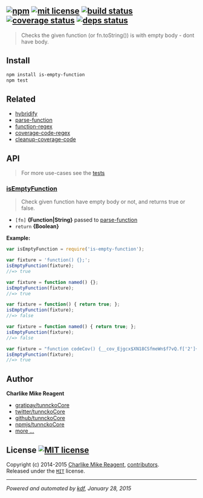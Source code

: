 ## [![npm][npmjs-img]][npmjs-url] [![mit license][license-img]][license-url] [![build status][travis-img]][travis-url] [![coverage status][coveralls-img]][coveralls-url] [![deps status][daviddm-img]][daviddm-url]

> Checks the given function (or fn.toString()) is with empty body - dont have body.

## Install
```bash
npm install is-empty-function
npm test
```


## Related
- [hybridify][hybridify]
- [parse-function][parse-function]
- [function-regex][function-regex]
- [coverage-code-regex][coverage-code-regex]
- [cleanup-coverage-code][cleanup-coverage-code]


## API
> For more use-cases see the [tests](./test.js)

### [isEmptyFunction](./index.js#L42)
> Check given function have empty body or not, and returns true or false.

- `[fn]` **{Function|String}**  passed to [parse-function][parse-function]  
- `return` **{Boolean}**

**Example:**

```js
var isEmptyFunction = require('is-empty-function');

var fixture = 'function() {};';
isEmptyFunction(fixture);
//=> true

var fixture = function named() {};
isEmptyFunction(fixture);
//=> true

var fixture = function() { return true; };
isEmptyFunction(fixture);
//=> false

var fixture = function named() { return true; };
isEmptyFunction(fixture);
//=> false

var fixture = "function codeCov() {__cov_Ejgcx$XN18CSfmeWn$f7vQ.f['2']++;};";
isEmptyFunction(fixture);
//=> true
```


## Author
**Charlike Mike Reagent**
+ [gratipay/tunnckoCore][author-gratipay]
+ [twitter/tunnckoCore][author-twitter]
+ [github/tunnckoCore][author-github]
+ [npmjs/tunnckoCore][author-npmjs]
+ [more ...][contrib-more]


## License [![MIT license][license-img]][license-url]
Copyright (c) 2014-2015 [Charlike Mike Reagent][contrib-more], [contributors][contrib-graf].  
Released under the [`MIT`][license-url] license.


[npmjs-url]: http://npm.im/is-empty-function
[npmjs-img]: https://img.shields.io/npm/v/is-empty-function.svg?style=flat&label=is-empty-function

[coveralls-url]: https://coveralls.io/r/tunnckoCore/is-empty-function?branch=master
[coveralls-img]: https://img.shields.io/coveralls/tunnckoCore/is-empty-function.svg?style=flat

[license-url]: https://github.com/tunnckoCore/is-empty-function/blob/master/license.md
[license-img]: https://img.shields.io/badge/license-MIT-blue.svg?style=flat

[travis-url]: https://travis-ci.org/tunnckoCore/is-empty-function
[travis-img]: https://img.shields.io/travis/tunnckoCore/is-empty-function.svg?style=flat

[daviddm-url]: https://david-dm.org/tunnckoCore/is-empty-function
[daviddm-img]: https://img.shields.io/david/tunnckoCore/is-empty-function.svg?style=flat

[author-gratipay]: https://gratipay.com/tunnckoCore
[author-twitter]: https://twitter.com/tunnckoCore
[author-github]: https://github.com/tunnckoCore
[author-npmjs]: https://npmjs.org/~tunnckocore

[contrib-more]: http://j.mp/1stW47C
[contrib-graf]: https://github.com/tunnckoCore/is-empty-function/graphs/contributors

***

_Powered and automated by [kdf](https://github.com/tunnckoCore), January 28, 2015_

[hybridify]: https://github.com/tunnckoCore/hybridify
[parse-function]: https://github.com/tunnckoCore/parse-function
[function-regex]: https://github.com/regexps/function-regex
[coverage-code-regex]: https://github.com/regexps/coverage-code-regex
[cleanup-coverage-code]: https://github.com/tunnckoCore/cleanup-coverage-code